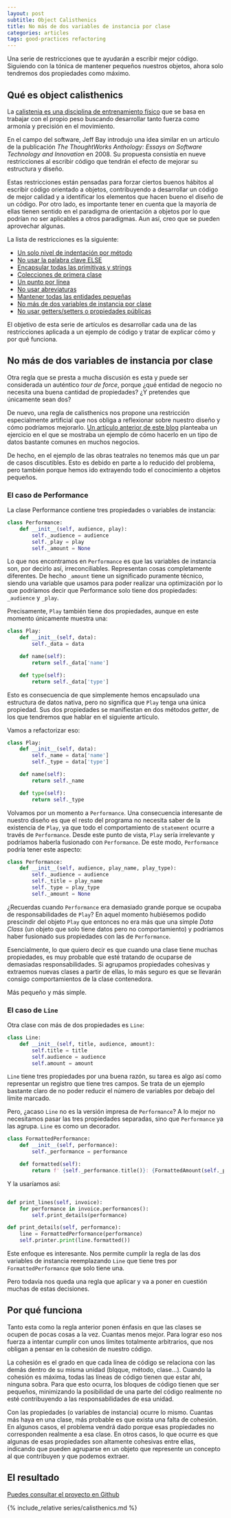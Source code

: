 ```yaml
---
layout: post
subtitle: Object Calisthenics
title: No más de dos variables de instancia por clase
categories: articles
tags: good-practices refactoring
---
```


Una serie de restricciones que te ayudarán a escribir mejor código. Siguiendo con la tónica de mantener pequeños nuestros objetos, ahora solo tendremos dos propiedades como máximo.

## Qué es object calisthenics

La [calistenia es una disciplina de entrenamiento físico](https://www.calistenia.net/que-es/) que se basa en trabajar con el propio peso buscando desarrollar tanto fuerza como armonía y precisión en el movimiento.

En el campo del software, Jeff Bay introdujo una idea similar en un artículo de la publicación _The ThoughtWorks Anthology: Essays on Software Technology and Innovation_ en 2008. Su propuesta consistía en nueve restricciones al escribir código que tendrán el efecto de mejorar su estructura y diseño.

Estas restricciones están pensadas para forzar ciertos buenos hábitos al escribir código orientado a objetos, contribuyendo a desarrollar un código de mejor calidad y a identificar los elementos que hacen bueno el diseño de un código. Por otro lado, es importante tener en cuenta que la mayoría de ellas tienen sentido en el paradigma de orientación a objetos por lo que podrían no ser aplicables a otros paradigmas. Aun así, creo que se pueden aprovechar algunas.

La lista de restricciones es la siguiente:

* [Un solo nivel de indentación por método](/calisthenics-1)
* [No usar la palabra clave ELSE](/calisthenics-2)
* [Encapsular todas las primitivas y strings](/calisthenics-3)
* [Colecciones de primera clase](/calisthenics-4)
* [Un punto por línea](/calisthenics-5)
* [No usar abreviaturas](/calisthenics-6)
* [Mantener todas las entidades pequeñas](/calisthenics-7)
* [No más de dos variables de instancia por clase](/calisthenics-8)
* [No usar getters/setters o propiedades públicas](/calisthenics-9)

El objetivo de esta serie de artículos es desarrollar cada una de las restricciones aplicada a un ejemplo de código y tratar de explicar cómo y por qué funciona.

## No más de dos variables de instancia por clase

Otra regla que se presta a mucha discusión es esta y puede ser considerada un auténtico _tour de force_, porque ¿qué entidad de negocio no necesita una buena cantidad de propiedades? ¿Y pretendes que únicamente sean dos?

De nuevo, una regla de calisthenics nos propone una restricción especialmente artificial que nos obliga a reflexionar sobre nuestro diseño y cómo podríamos mejorarlo. [Un artículo anterior de este blog](/calistenics-and-value-objects/) planteaba un ejercicio en el que se mostraba un ejemplo de cómo hacerlo en un tipo de datos bastante comunes en muchos negocios.

De hecho, en el ejemplo de las obras teatrales no tenemos más que un par de casos discutibles. Esto es debido en parte a lo reducido del problema, pero también porque hemos ido extrayendo todo el conocimiento a objetos pequeños.

### El caso de Performance

La clase Performance contiene tres propiedades o variables de instancia:

```python
class Performance:
    def __init__(self, audience, play):
        self._audience = audience
        self._play = play
        self._amount = None
```

Lo que nos encontramos en `Performance` es que las variables de instancia son, por decirlo así, irreconciliables. Representan cosas completamente diferentes. De hecho `_amount` tiene un significado puramente técnico, siendo una variable que usamos para poder realizar una optimización por lo que podríamos decir que Performance solo tiene dos propiedades: `_audience` y `_play`.

Precisamente, `Play` también tiene dos propiedades, aunque en este momento únicamente muestra una:

```python
class Play:
    def __init__(self, data):
        self._data = data

    def name(self):
        return self._data['name']

    def type(self):
        return self._data['type']
```

Esto es consecuencia de que simplemente hemos encapsulado una estructura de datos nativa, pero no significa que `Play` tenga una única propiedad. Sus dos propiedades se manifiestan en dos métodos _getter_, de los que tendremos que hablar en el siguiente artículo.

Vamos a refactorizar eso:

```python
class Play:
    def __init__(self, data):
        self._name = data['name']
        self._type = data['type']

    def name(self):
        return self._name

    def type(self):
        return self._type
```

Volvamos por un momento a `Performance`. Una consecuencia interesante de nuestro diseño es que el resto del programa no necesita saber de la existencia de `Play`, ya que todo el comportamiento de `statement` ocurre a través de `Performance`. Desde este punto de vista, `Play` sería irrelevante y podríamos haberla fusionado con `Performance`. De este modo, `Performance` podría tener este aspecto:

```python
class Performance:
    def __init__(self, audience, play_name, play_type):
        self._audience = audience
        self._title = play_name
        self._type = play_type
        self._amount = None
```

¿Recuerdas cuando `Performance` era demasiado grande porque se ocupaba de responsabilidades de `Play`? En aquel momento hubiésemos podido prescindir del objeto `Play` que entonces no era más que una simple _Data Class_  (un objeto que solo tiene datos pero no comportamiento) y podríamos haber fusionado sus propiedades con las de `Performance`.

Esencialmente, lo que quiero decir es que cuando una clase tiene muchas propiedades, es muy probable que esté tratando de ocuparse de demasiadas responsabilidades. Si agrupamos propiedades cohesivas y extraemos nuevas clases a partir de ellas, lo más seguro es que se llevarán consigo comportamientos de la clase contenedora.

Más pequeño y más simple.

### El caso de `Line`

Otra clase con más de dos propiedades es `Line`:

```python
class Line:
    def __init__(self, title, audience, amount):
        self.title = title
        self.audience = audience
        self.amount = amount
```

`Line` tiene tres propiedades por una buena razón, su tarea es algo así como representar un registro que tiene tres campos. Se trata de un ejemplo bastante claro de no poder reducir el número de variables por debajo del límite marcado.

Pero, ¿acaso `Line` no es la versión impresa de `Performance`? A lo mejor no necesitamos pasar las tres propiedades separadas, sino que `Performance` ya las agrupa. `Line` es como un decorador.

```python
class FormattedPerformance:
    def __init__(self, performance):
        self._performance = performance

    def formatted(self):
        return f' {self._performance.title()}: {FormattedAmount(self._performance.amount()).dollars()} ({self._performance.audience()} seats)\n'
```

Y la usaríamos así:

```python

def print_lines(self, invoice):
    for performance in invoice.performances():
        self.print_details(performance)

def print_details(self, performance):
    line = FormattedPerformance(performance)
    self.printer.print(line.formatted())

```

Este enfoque es interesante. Nos permite cumplir la regla de las dos variables de instancia reemplazando `Line` que tiene tres por `FormattedPerformance` que solo tiene una.

Pero todavía nos queda una regla que aplicar y va a poner en cuestión muchas de estas decisiones.

## Por qué funciona

Tanto esta como la regla anterior ponen énfasis en que las clases se ocupen de pocas cosas a la vez. Cuantas menos mejor. Para lograr eso nos fuerza a intentar cumplir con unos límites totalmente arbitrarios, que nos obligan a pensar en la cohesión de nuestro código.

La cohesión es el grado en que cada línea de código se relaciona con las demás dentro de su misma unidad (blqque, método, clase...). Cuando la cohesión es máxima, todas las líneas de código tienen que estar ahí, ninguna sobra. Para que esto ocurra, los bloques de código tienen que ser pequeños, minimizando la posibilidad de una parte del código realmente no esté contribuyendo a las responsabilidades de esa unidad.

Con las propiedades (o variables de instancia) ocurre lo mismo. Cuantas más haya en una clase, más probable es que exista una falta de cohesión. En algunos casos, el problema vendrá dado porque esas propiedades no corresponden realmente a esa clase. En otros casos, lo que ocurre es que algunas de esas propiedades son altamente cohesivas entre ellas, indicando que pueden agruparse en un objeto que represente un concepto al que contribuyen y que podemos extraer.

## El resultado

[Puedes consultar el proyecto en Github](https://github.com/franiglesias/theatrical-plays-kata) 

{% include_relative series/calisthenics.md %}
